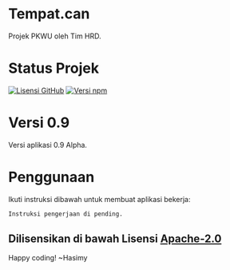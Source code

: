 # Tempat.can

Projek PKWU oleh Tim HRD.

# Status Projek

[![Lisensi GitHub](https://img.shields.io/badge/License-Apache%202.0-blue.svg)](https://raw.githubusercontent.com/hasimy-as/Tempat.can/master/LICENSE)
[![Versi npm](https://img.shields.io/npm/v/npm.svg)](https://www.npmjs.com/)

# Versi 0.9

Versi aplikasi 0.9 Alpha.

# Penggunaan

Ikuti instruksi dibawah untuk membuat aplikasi bekerja:

```sh
Instruksi pengerjaan di pending.

```

## Dilisensikan di bawah Lisensi [Apache-2.0](https://raw.githubusercontent.com/hasimy-as/Tempat.can/master/LICENSE)

Happy coding!
~Hasimy
